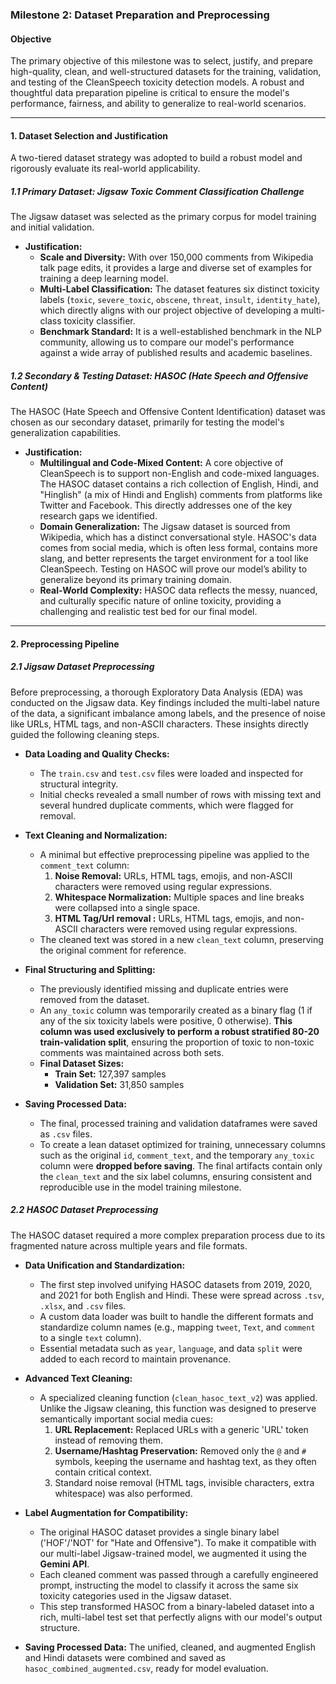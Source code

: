 ### **Milestone 2: Dataset Preparation and Preprocessing**


#### **Objective**

The primary objective of this milestone was to select, justify, and prepare high-quality, clean, and well-structured datasets for the training, validation, and testing of the CleanSpeech toxicity detection models. A robust and thoughtful data preparation pipeline is critical to ensure the model's performance, fairness, and ability to generalize to real-world scenarios.

---

#### **1. Dataset Selection and Justification**

A two-tiered dataset strategy was adopted to build a robust model and rigorously evaluate its real-world applicability.

##### **1.1 Primary Dataset: Jigsaw Toxic Comment Classification Challenge**

The Jigsaw dataset was selected as the primary corpus for model training and initial validation.

*   **Justification:**
    *   **Scale and Diversity:** With over 150,000 comments from Wikipedia talk page edits, it provides a large and diverse set of examples for training a deep learning model.
    *   **Multi-Label Classification:** The dataset features six distinct toxicity labels (`toxic`, `severe_toxic`, `obscene`, `threat`, `insult`, `identity_hate`), which directly aligns with our project objective of developing a multi-class toxicity classifier.
    *   **Benchmark Standard:** It is a well-established benchmark in the NLP community, allowing us to compare our model's performance against a wide array of published results and academic baselines.

##### **1.2 Secondary & Testing Dataset: HASOC (Hate Speech and Offensive Content)**

The HASOC (Hate Speech and Offensive Content Identification) dataset was chosen as our secondary dataset, primarily for testing the model's generalization capabilities.

*   **Justification:**
    *   **Multilingual and Code-Mixed Content:** A core objective of CleanSpeech is to support non-English and code-mixed languages. The HASOC dataset contains a rich collection of English, Hindi, and "Hinglish" (a mix of Hindi and English) comments from platforms like Twitter and Facebook. This directly addresses one of the key research gaps we identified.
    *   **Domain Generalization:** The Jigsaw dataset is sourced from Wikipedia, which has a distinct conversational style. HASOC's data comes from social media, which is often less formal, contains more slang, and better represents the target environment for a tool like CleanSpeech. Testing on HASOC will prove our model’s ability to generalize beyond its primary training domain.
    *   **Real-World Complexity:** HASOC data reflects the messy, nuanced, and culturally specific nature of online toxicity, providing a challenging and realistic test bed for our final model.

---

#### **2. Preprocessing Pipeline**

##### **2.1 Jigsaw Dataset Preprocessing**

Before preprocessing, a thorough Exploratory Data Analysis (EDA) was conducted on the Jigsaw data. Key findings included the multi-label nature of the data, a significant imbalance among labels, and the presence of noise like URLs, HTML tags, and non-ASCII characters. These insights directly guided the following cleaning steps.

*   **Data Loading and Quality Checks:**
    *   The `train.csv` and `test.csv` files were loaded and inspected for structural integrity.
    *   Initial checks revealed a small number of rows with missing text and several hundred duplicate comments, which were flagged for removal.

*   **Text Cleaning and Normalization:**
    *   A minimal but effective preprocessing pipeline was applied to the `comment_text` column:
        1.  **Noise Removal:** URLs, HTML tags, emojis, and non-ASCII characters were removed using regular expressions.
        2.  **Whitespace Normalization:** Multiple spaces and line breaks were collapsed into a single space.
        3.  **HTML Tag/Url removal :** URLs, HTML tags, emojis, and non-ASCII characters were removed using regular expressions.
    *   The cleaned text was stored in a new `clean_text` column, preserving the original comment for reference.

*   **Final Structuring and Splitting:**
    *   The previously identified missing and duplicate entries were removed from the dataset.
    *   An `any_toxic` column was temporarily created as a binary flag (1 if any of the six toxicity labels were positive, 0 otherwise). **This column was used exclusively to perform a robust stratified 80-20 train-validation split**, ensuring the proportion of toxic to non-toxic comments was maintained across both sets.
    *   **Final Dataset Sizes:**
        *   **Train Set:** 127,397 samples
        *   **Validation Set:** 31,850 samples

*   **Saving Processed Data:**
    *   The final, processed training and validation dataframes were saved as `.csv` files.
    *   To create a lean dataset optimized for training, unnecessary columns such as the original `id`, `comment_text`, and the temporary `any_toxic` column were **dropped before saving**. The final artifacts contain only the `clean_text` and the six label columns, ensuring consistent and reproducible use in the model training milestone.

##### **2.2 HASOC Dataset Preprocessing**

The HASOC dataset required a more complex preparation process due to its fragmented nature across multiple years and file formats.

*   **Data Unification and Standardization:**
    *   The first step involved unifying HASOC datasets from 2019, 2020, and 2021 for both English and Hindi. These were spread across `.tsv`, `.xlsx`, and `.csv` files.
    *   A custom data loader was built to handle the different formats and standardize column names (e.g., mapping `tweet`, `Text`, and `comment` to a single `text` column).
    *   Essential metadata such as `year`, `language`, and data `split` were added to each record to maintain provenance.

*   **Advanced Text Cleaning:**
    *   A specialized cleaning function (`clean_hasoc_text_v2`) was applied. Unlike the Jigsaw cleaning, this function was designed to preserve semantically important social media cues:
        1.  **URL Replacement:** Replaced URLs with a generic 'URL' token instead of removing them.
        2.  **Username/Hashtag Preservation:** Removed only the `@` and `#` symbols, keeping the username and hashtag text, as they often contain critical context.
        3.  Standard noise removal (HTML tags, invisible characters, extra whitespace) was also performed.

*   **Label Augmentation for Compatibility:**
    *   The original HASOC dataset provides a single binary label ('HOF'/'NOT' for "Hate and Offensive"). To make it compatible with our multi-label Jigsaw-trained model, we augmented it using the **Gemini API**.
    *   Each cleaned comment was passed through a carefully engineered prompt, instructing the model to classify it across the same six toxicity categories used in the Jigsaw dataset.
    *   This step transformed HASOC from a binary-labeled dataset into a rich, multi-label test set that perfectly aligns with our model's output structure.

*   **Saving Processed Data:** The unified, cleaned, and augmented English and Hindi datasets were combined and saved as `hasoc_combined_augmented.csv`, ready for model evaluation.


